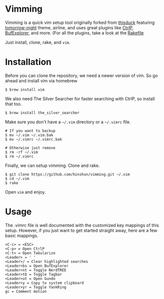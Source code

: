# Vimming

Vimming is a quick vim setup tool originally forked from
[thisduck](https://github.com/thisduck/vimming) featuring
[tomorrow-night](https://github.com/chriskempson/vim-tomorrow-theme)
theme, airline, and uses great plugins like
[CtrlP](https://github.com/kien/ctrlp.vim),
[BufExplorer](https://github.com/jlanzarotta/bufexplorer), and 
more. (For all the plugins, take a look at the
[Rakefile](https://github.com/hinshun/vimming/blob/master/Rakefile)

Just install, clone, rake, and `vim`.

# Installation

Before you can clone the repository, we need a newer version of vim. So go ahead
and install vim via homebrew

  ```
  $ brew install vim
  ```

We also need The Silver Searcher for faster searching with CtrlP, so install
that too.

  ```
  $ brew install the_silver_searcher
  ```

Make sure you don't have a `~/.vim` directory or a `~/.vimrc` file.

  ```
  # If you want to backup
  $ mv ~/.vim ~/.vim.bak
  $ mv ~/.vimrc ~/.vimrc.bak

  # Otherwise just remove
  $ rm -rf ~/.vim
  $ rm ~/.vimrc
  ```

Finally, we can setup vimming. Clone and rake.

  ```
  $ git clone https://github.com/hinshun/vimming.git ~/.vim
  $ cd ~/.vim
  $ rake
  ```

Open `vim` and enjoy.

# Usage

The .vimrc file is well documented with the customized key mappings of this
setup. However, if you just want to get started straight away, here are a few
basic mappings.

  ```
  <C-c> = <ESC>
  <C-p> = Open CtrlP
  <C-t> = Open Tabularize
  <Leader> = ' '
  <Leader>/ = Clear highlighted searches
  <Leader>bs = Open BufExplorer
  <Leader>nt = Toggle NerdTREE
  <Leader>tb = Toggle Tagbar
  <Leader>ut = Open Gundo
  <Leader>y = Copy to system clipboard
  <Leader>yr = Toggle YankRing
  gc = Comment motion
  ```

